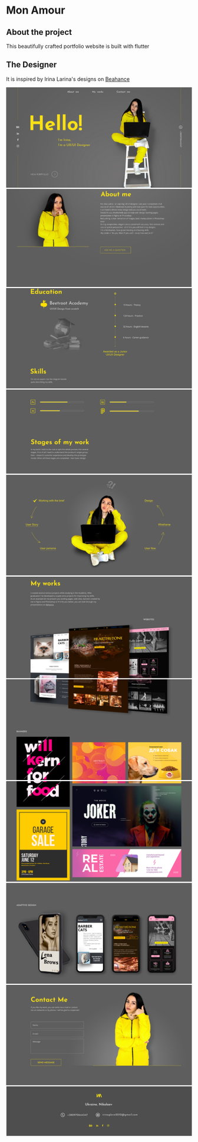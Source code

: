 # Mon Amour

## About the project

This beautifully crafted portfolio website is built with flutter

## The Designer
It is inspired by Irina Larina's designs on <a href = "https://www.behance.net/gallery/113187621/Portfolio?tracking_source=search_projects_recommended%7Cportfolio%20cv">Beahance</a>


<img src = "https://github.com/yonahgraphics/Mon_Amour/blob/master/lib/images/one.PNG?raw=true">
<img src = "https://github.com/yonahgraphics/Mon_Amour/blob/master/lib/images/two.PNG?raw=true">
<img src = "https://github.com/yonahgraphics/Mon_Amour/blob/master/lib/images/three.PNG?raw=true">
<img src = "https://github.com/yonahgraphics/Mon_Amour/blob/master/lib/images/four.PNG?raw=true">
<img src = "https://github.com/yonahgraphics/Mon_Amour/blob/master/lib/images/five.PNG?raw=true">
<img src = "https://github.com/yonahgraphics/Mon_Amour/blob/master/lib/images/six.PNG?raw=true">
<img src = "https://github.com/yonahgraphics/Mon_Amour/blob/master/lib/images/seven.PNG?raw=true">
<img src = "https://github.com/yonahgraphics/Mon_Amour/blob/master/lib/images/eight.PNG?raw=true">
<img src = "https://github.com/yonahgraphics/Mon_Amour/blob/master/lib/images/nine.PNG?raw=true">
<img src = "https://github.com/yonahgraphics/Mon_Amour/blob/master/lib/images/ten.PNG?raw=true">
<img src = "https://github.com/yonahgraphics/Mon_Amour/blob/master/lib/images/eleven.PNG?raw=true">

